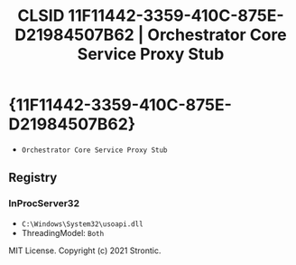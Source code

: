 ﻿---
title: "CLSID 11F11442-3359-410C-875E-D21984507B62 | Orchestrator Core Service Proxy Stub"
excerpt: What is COM-Object CLSID 11F11442-3359-410C-875E-D21984507B62?
---

# {11F11442-3359-410C-875E-D21984507B62}

* `Orchestrator Core Service Proxy Stub`

## Registry


### InProcServer32

* `C:\Windows\System32\usoapi.dll`
* ThreadingModel: `Both`

MIT License. Copyright (c) 2021 Strontic.


